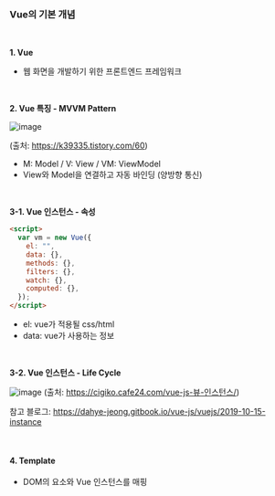 ### Vue의 기본 개념

<br>

**1. Vue**

- 웹 화면을 개발하기 위한 프론트엔드 프레임워크

<br>

**2. Vue 특징 - MVVM Pattern**

![image](https://user-images.githubusercontent.com/62600984/117683418-01c63880-b1ef-11eb-916b-72ee76fa4c4d.png)

(출처: https://k39335.tistory.com/60)
- M: Model / V: View / VM: ViewModel
- View와 Model을 연결하고 자동 바인딩 (양방향 통신)

<br>

**3-1. Vue 인스턴스 - 속성**

```html
<script>
  var vm = new Vue({
    el: "",
    data: {},
    methods: {},
    filters: {},
    watch: {},
    computed: {},
  });
</script>
```
- el: vue가 적용될 css/html
- data: vue가 사용하는 정보

<br>

**3-2. Vue 인스턴스 - Life Cycle**

![image](https://user-images.githubusercontent.com/62600984/117687155-777fd380-b1f2-11eb-8803-21488507126f.png)
(출처: https://cigiko.cafe24.com/vue-js-뷰-인스턴스/)

참고 블로그: https://dahye-jeong.gitbook.io/vue-js/vuejs/2019-10-15-instance

<br>

#### 4. Template

- DOM의 요소와 Vue 인스턴스를 매핑
